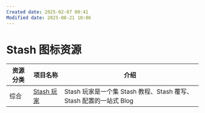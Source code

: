 ```yaml
---
Created date: 2025-02-07 00:41
Modified date: 2025-08-21 10:06
---
```

# Stash 图标资源

| 资源分类 | 项目名称                                                                                 | 介绍                                               |
| ---- | ------------------------------------------------------------------------------------ | ------------------------------------------------ |
| 综合   | [Stash 玩家](https://clashios.app/)                                                    | Stash 玩家是一个集 Stash 教程、Stash 覆写、Stash 配置的一站式 Blog |
